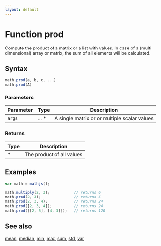```yaml
---
layout: default
---
```


# Function prod

Compute the product of a matrix or a list with values.
In case of a (multi dimensional) array or matrix, the sum of all
elements will be calculated.


## Syntax

```js
math.prod(a, b, c, ...)
math.prod(A)
```

### Parameters

Parameter | Type | Description
--------- | ---- | -----------
`args` | ... * | A single matrix or or multiple scalar values

### Returns

Type | Description
---- | -----------
* | The product of all values


## Examples

```js
var math = mathjs();

math.multiply(2, 3);           // returns 6
math.prod(2, 3);               // returns 6
math.prod(2, 3, 4);            // returns 24
math.prod([2, 3, 4]);          // returns 24
math.prod([[2, 5], [4, 3]]);   // returns 120
```


## See also

[mean](mean.html),
[median](median.html),
[min](min.html),
[max](max.html),
[sum](sum.html),
[std](std.html),
[var](var.html)


<!-- Note: This file is automatically generated from source code comments. Changes made in this file will be overridden. -->
